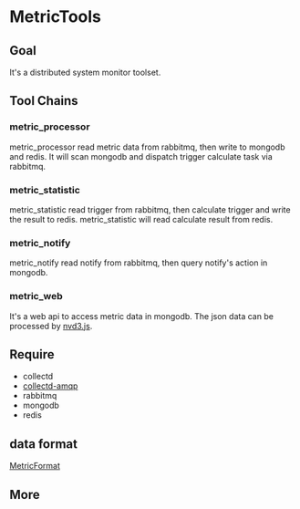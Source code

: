# MetricTools

## Goal
It's a distributed system monitor toolset.

## Tool Chains
### metric_processor
metric_processor read metric data from rabbitmq, then write to mongodb and redis. It will scan mongodb and dispatch trigger calculate task via rabbitmq.

### metric_statistic
metric_statistic read trigger from rabbitmq, then calculate trigger and write the result to redis. metric_statistic will read calculate result from redis.

### metric_notify
metric_notify read notify from rabbitmq, then query notify's action in mongodb.

### metric_web
It's a web api to access metric data in mongodb. The json data can be processed by [nvd3.js](http://nvd3.org).

## Require
 * collectd
 * [collectd-amqp](https://github.com/datastream/collectd-amqp)
 * rabbitmq
 * mongodb
 * redis

## data format
 [MetricFormat](http://code.google.com/p/rocksteady/wiki/MetricFormat)

## More
